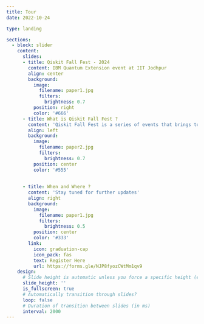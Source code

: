 ```yaml
---
title: Tour
date: 2022-10-24

type: landing

sections:
  - block: slider
    content:
      slides:
      - title: Qiskit Fall Fest - 2024
        content: IBM Quantum Extension event at IIT Jodhpur
        align: center
        background:
          image:
            filename: paper1.jpg
            filters:
              brightness: 0.7
          position: right
          color: '#666'
      - title: What is Qiskit Fall Fest ?
        content: 'Qiskit Fall Fest is a series of events that brings together students who are interested in the exciting field of quantum information. The week of festivities includes workshops for people who are new to Qiskit, coding challenges for a range of skill levels'
        align: left
        background:
          image:
            filename: paper2.jpg
            filters:
              brightness: 0.7
          position: center
          color: '#555'
    
 
      - title: When and Where ?
        content: 'Stay tuned for further updates'
        align: right
        background:
          image:
            filename: paper1.jpg
            filters:
              brightness: 0.5
          position: center
          color: '#333'
        link:
          icon: graduation-cap
          icon_pack: fas
          text: Register Here
          url: https://forms.gle/NJP8fyozCWtMm1qv9
    design:
      # Slide height is automatic unless you force a specific height (e.g. '400px')
      slide_height: ''
      is_fullscreen: true
      # Automatically transition through slides?
      loop: false
      # Duration of transition between slides (in ms)
      interval: 2000
---
```

